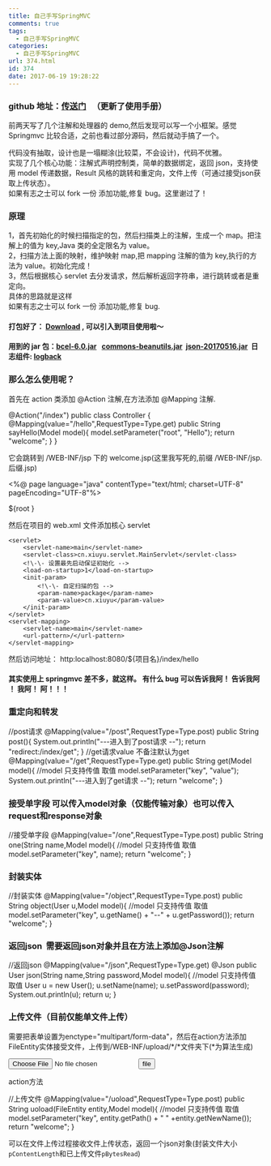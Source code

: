 ```yaml
---
title: 自己手写SpringMVC
comments: true
tags:
  - 自己手写SpringMVC
categories:
  - 自己手写SpringMVC
url: 374.html
id: 374
date: 2017-06-19 19:28:22
---
```


### **github 地址**：[传送门](https://github.com/GeXyu/mvc2)   （更新了使用手册）

前两天写了几个注解和处理器的 demo,然后发现可以写一个小框架。感觉 Springmvc 比较合适，之前也看过部分源码，然后就动手搞了一个。

代码没有抽取，设计也是一塌糊涂(比较菜，不会设计)，代码不优雅。  
实现了几个核心功能：注解式声明控制类，简单的数据绑定，返回 json，支持使用 model 传递数据，Result 风格的跳转和重定向，文件上传（可通过接受json获取上传状态）。  
如果有志之士可以 fork 一份 添加功能,修复 bug。这里谢过了！

### **原理**

1，首先初始化的时候扫描指定的包，然后扫描类上的注解，生成一个 map。把注解上的值为 key,Java 类的全定限名为 value。  
2，扫描方法上面的映射，维护映射 map,把 mapping 注解的值为 key,执行的方法为 value。初始化完成！  
3，然后根据核心 servlet 去分发请求，然后解析返回字符串，进行跳转或者是重定向。  
具体的思路就是这样  
如果有志之士可以 fork 一份 添加功能,修复 bug.

#### **打包好了： [Download](http://images.zzcode.cn/mvc2.jar) , 可以引入到项目使用啦～**

#### 用到的 jar 包：[bcel-6.0.jar](http://mvnrepository.com/artifact/org.apache.bcel/bcel)   [commons-beanutils.jar](http://mvnrepository.com/artifact/commons-beanutils/commons-beanutils/1.9.3)  [json-20170516.jar](http://mvnrepository.com/artifact/org.json/json/20160810)  日志组件: [logback](http://mvnrepository.com/artifact/ch.qos.logback/logback-core/1.1.7)

### **那么怎么使用呢？**

首先在 action 类添加 @Action 注解,在方法添加 @Mapping 注解.

@Action("/index")
public class Controller {
	@Mapping(value="/hello",RequestType=Type.get)
	public String sayHello(Model model){
		model.setParameter("root", "Hello");
		return "welcome";
	}
}

它会跳转到 /WEB-INF/jsp 下的 welcome.jsp(这里我写死的,前缀 /WEB-INF/jsp.后缀.jsp)

<%@ page language="java" contentType="text/html; charset=UTF-8"
    pageEncoding="UTF-8"%>
<!DOCTYPE html PUBLIC "-//W3C//DTD HTML 4.01 Transitional//EN" "http://www.w3.org/TR/html4/loose.dtd">
<html>
<head>
<meta http-equiv="Content-Type" content="text/html; charset=UTF-8">
<title>Insert title here</title>
</head>
<body>
${root }
</body>
</html>

然后在项目的 web.xml 文件添加核心 servlet

<?xml version="1.0" encoding="UTF-8"?>
<web-app version="2.5" xmlns="http://java.sun.com/xml/ns/javaee"
	xmlns:xsi="http://www.w3.org/2001/XMLSchema-instance"
	xsi:schemaLocation="http://java.sun.com/xml/ns/javaee 
	http://java.sun.com/xml/ns/javaee/web-app\_2\_5.xsd">
	
	<servlet>
		<servlet-name>main</servlet-name>
		<servlet-class>cn.xiuyu.servlet.MainServlet</servlet-class>
		<!\-\- 设置最先启动保证初始化 -->
		<load-on-startup>1</load-on-startup>
		<init-param>
			<!\-\- 自定扫描的包 -->
			<param-name>package</param-name>
			<param-value>cn.xiuyu</param-value>
		</init-param>
	</servlet>
	<servlet-mapping>
		<servlet-name>main</servlet-name>
		<url-pattern>/</url-pattern>
	</servlet-mapping>
</web-app>

然后访问地址： http:localhost:8080/${项目名}/index/hello

#### **其实使用上 springmvc 差不多，就这样。 有什么 bug 可以告诉我阿！ 告诉我阿 ！ 我阿！ 阿！！！**

### **重定向和转发**

//post请求
	@Mapping(value="/post",RequestType=Type.post)
	public String post(){
		System.out.println("---进入到了post请求 --");
		return "redirect:/index/get";
	}
	//get请求value  不备注默认为get
	@Mapping(value="/get",RequestType=Type.get)
	public String get(Model model){
		//model 只支持传值 取值
		model.setParameter("key", "value");
		System.out.println("---进入到了get请求 --");
		return "welcome";
	}

### **接受单字段 可以传入model对象（仅能传输对象）也可以传入request和response对象​**

//接受单字段
	@Mapping(value="/one",RequestType=Type.post)
	public String one(String name,Model model){
		//model 只支持传值 取值
		model.setParameter("key", name);
		return "welcome";
	}

### **封装实体**

//封装实体
	@Mapping(value="/object",RequestType=Type.post)
	public String object(User u,Model model){
		//model 只支持传值 取值
		model.setParameter("key", u.getName() + "--" + u.getPassword());
		return "welcome";
	}

### **返回json  需要返回json对象并且在方法上添加@Json注解**

//返回json
	@Mapping(value="/json",RequestType=Type.get)
	@Json
	public User json(String name,String password,Model model){
		//model 只支持传值 取值
		User u = new User();
		u.setName(name);
		u.setPassword(password);
		System.out.println(u);
		return u;
	}

### **上传文件（目前仅能单文件上传）**

需要把表单设置为enctype="multipart/form-data"，然后在action方法添加FileEntity实体接受文件，上传到/WEB-INF/upload/*/*文件夹下(*为算法生成)

<form action="${pageContext.request.contextPath }/index/uoload" method="post" enctype="multipart/form-data">
	<input type="file" name="testFile">
	<input type="submit" value="file">
</form>

action方法

//上传文件
	@Mapping(value="/uoload",RequestType=Type.post)
	public String uoload(FileEntity entity,Model model){
		//model 只支持传值 取值
		model.setParameter("key", entity.getPath() + " " +entity.getNewName());
		return "welcome";
	}

可以在文件上传过程接收文件上传状态，返回一个json对象(封装文件大小`pContentLength`和已上传文件`pBytesRead`)